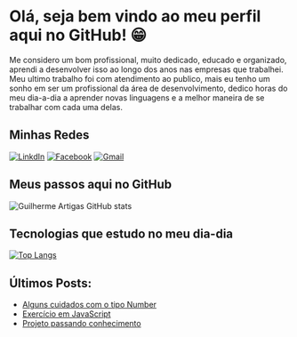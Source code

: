 # Olá, seja bem vindo ao meu perfil aqui no GitHub! 😁

Me considero um bom profissional, muito dedicado, educado e organizado, aprendi a desenvolver isso ao longo dos anos nas empresas que trabalhei. Meu ultimo trabalho foi com atendimento ao publico, mais eu tenho um sonho em ser um profissional da área de desenvolvimento, dedico horas do meu dia-a-dia a aprender novas linguagens e a melhor maneira de se trabalhar com cada uma delas.

## Minhas Redes

[![LinkdIn](https://img.shields.io/badge/LinkedIn-0077B5?style=for-the-badge&logo=linkedin&logoColor=white)](https://www.linkedin.com/in/guilherme-artigas/) [![Facebook](https://img.shields.io/badge/Facebook-1877F2?style=for-the-badge&logo=facebook&logoColor=white)](https://www.facebook.com/guilherme.artigas.50) [![Gmail](https://img.shields.io/badge/Gmail-D14836?style=for-the-badge&logo=gmail&logoColor=white)](https://guilherme.artigas92@gmail.com)

## Meus passos aqui no GitHub

![Guilherme Artigas GitHub stats](https://github-readme-stats.vercel.app/api?username=guilherme-artigas&show_icons=true&theme=dark)

## Tecnologias que estudo no meu dia-dia

[![Top Langs](https://github-readme-stats.vercel.app/api/top-langs/?username=guilherme-artigas&layout=compact)](https://github.com/guilherme-artigas/github-readme-stats)

## Últimos Posts:

- [Alguns cuidados com o tipo Number](https://www.linkedin.com/posts/guilherme-artigas_ola-pessoal-bom-dia-continuando-minha-sequ%C3%AAncia-activity-6917432353355091968-dD1l?utm_source=linkedin_share&utm_medium=member_desktop_web)
- [Exercício em JavaScript](https://www.linkedin.com/posts/guilherme-artigas_exerc%C3%ADcio-em-javascript-que-pede-para-o-usu%C3%A1rio-activity-6895797642828611584-y0pm?utm_source=linkedin_share&utm_medium=member_desktop_web)
- [Projeto passando conhecimento](https://www.linkedin.com/posts/guilherme-artigas_ola-pessoal-bom-dia-gostaria-de-compartilhar-activity-6894967369622786048-dGDg?utm_source=linkedin_share&utm_medium=member_desktop_web)
